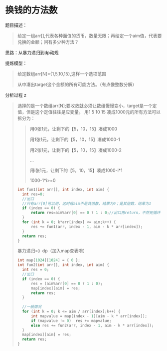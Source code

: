 # 换钱的方法数

题目描述：

> 给定一组arr[],代表各种面值的货币，数量无限；再给定一个aim值，代表要兑换的金额；问有多少种方法？

思路：从暴力递归到dp动规

提炼模型：

> 给定数组arr[N]={1,5,10,15},这样一个选项范围
>
> 从中凑出target这个金额的所有可能方法。（有点像整数分解）

分析过程
z
> 选择的是一个数组arr[N];要收敛就必须让数组慢慢变小，target是一个定值，但是这个定值往往是应变量。
> 用1 5 10 15 凑成1000元的所有方法可以拆分为：
>
> > 用0张1元，让剩下的【5，10，15】凑成1000
> >
> > 用1张1元，让剩下的【5，10，15】凑成1000-1
> >
> > 用2张1元，让剩下的【5，10，15】凑成1000-2
> >
> > ...
> >
> > 用i张1元，让剩下的【5，10，15】凑成1000-i*1
> >
> > 1000-1*i>=0
>
> ```cpp
> int fun1(int arr[], int index, int aim) {
> 	int res=0;
> 	//出口
> 	//只有arr[0]可以用，这时候aim不是其倍数，结果为0；是其倍数，结果为1
> 	if (index == 0) {
> 		return res=aim%arr[0] == 0 ? 1 : 0;//出口用return，不然死循环
> 	}
> 	for (int k = 0; k*arr[index] <= aim;k++) {
> 		res += fun1(arr, index - 1, aim - k * arr[index]);
> 	}
> 	return res;
> }
> ```
>
> 暴力递归=》dp（加入map查表呗）
>
> ```cpp
> int map[1024][1024] = { 0 };
> int fun2(int arr[], int index, int aim) {
> 	int res = 0;
> 	//出口
> 	if (index == 0) {
> 		res = (aim%arr[0] == 0 ? 1 : 0);
> 		map[index][aim] = res;
> 		return res;
> 	}
> 	
> 	//一般情况
> 	for (int k = 0; k <= aim / arr[index];k++) {
> 		int mapvalue = map[index - 1][aim - k * arr[index]];
> 		if (mapvalue != 0)	res += mapvalue;
> 		else res += fun2(arr, index - 1, aim - k * arr[index]);
> 	}
> 	map[index][aim] = res;
> 	return res;
> }
> ```
>
> 


